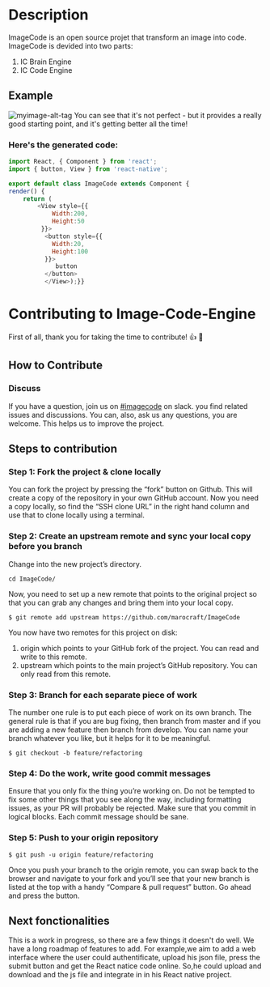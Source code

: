 # Description
ImageCode is an open source projet that transform an image into code. ImageCode is devided into two parts: 
1. IC Brain Engine
2. IC Code Engine
## Example
![myimage-alt-tag](https://github.com/marocraft/ImageCode/blob/feature/refactoring/Assets/capture-read-me.png)
You can see that it's not perfect - but it provides a really good starting point, and it's getting better all the time!
### Here's the generated code:
```javascript
import React, { Component } from 'react';
import { button, View } from 'react-native';

export default class ImageCode extends Component {
render() {
    return (
        <View style={{
            Width:200,
            Height:50
         }}>
          <button style={{
            Width:20,
            Height:100
          }}>
             button
          </button>
          </View>);}}
```
# Contributing to Image-Code-Engine
First of all, thank you for taking the time to contribute! 👍 🎉
## How to Contribute
### Discuss
If you have a question, join us on [#imagecode](https://agile-irb-bnp.slack.com/messages/CCJFHDRDK/) on slack. you find related issues and discussions. You can, also, ask us any questions, you are welcome. This helps us to improve the project.
## Steps to contribution 
### Step 1: Fork the project & clone locally
You can fork the project by pressing the “fork” button on Github. This will create a copy of the repository in your own GitHub account. 
Now you need a copy locally, so find the “SSH clone URL” in the right hand column and use that to clone locally using a terminal.
### Step 2: Create an upstream remote and sync your local copy before you branch
Change into the new project’s directory.
```
cd ImageCode/
```
Now, you need to set up a new remote that points to the original project so that you can grab any changes and bring them into your local copy. 
```
$ git remote add upstream https://github.com/marocraft/ImageCode
```
You now have two remotes for this project on disk:
1.	origin which points to your GitHub fork of the project. You can read and write to this remote.
2.	upstream which points to the main project’s GitHub repository. You can only read from this remote.
### Step 3: Branch for each separate piece of work
The number one rule is to put each piece of work on its own branch.
The general rule is that if you are bug fixing, then branch from master and if you are adding a new feature then branch from develop. 
You can name your branch whatever you like, but it helps for it to be meaningful. 
```
$ git checkout -b feature/refactoring
```
### Step 4: Do the work, write good commit messages
Ensure that you only fix the thing you’re working on. Do not be tempted to fix some other things that you see along the way, including formatting issues, as your PR will probably be rejected.
Make sure that you commit in logical blocks. Each commit message should be sane. 

### Step 5: Push to your origin repository
```
$ git push -u origin feature/refactoring
```
Once you push your branch to the origin remote, you can swap  back to the browser and navigate to your fork and you’ll see that your new branch is listed at the top with a handy “Compare & pull request” button.
Go ahead and press the button.
## Next fonctionalities
This is a work in progress, so there are a few things it doesn't do well. We have a long roadmap of features to add.
For example,we aim to add a web interface where the user could authentificate, upload his json file, press the submit button and get the React natice code online. So,he could upload and download and the js file and integrate in in his React native project.







